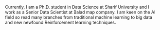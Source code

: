 Currently, I am a Ph.D. student in Data Science at Sharif University and I work as a Senior Data Scientist at Balad map company. I am keen on the AI field so read many branches from traditional machine learning to big data and new newfound Reinforcement learning techniques.
